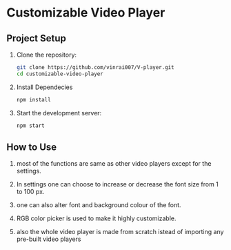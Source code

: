 # Customizable Video Player

## Project Setup

1. Clone the repository:
   ```sh
   git clone https://github.com/vinrai007/V-player.git
   cd customizable-video-player
2. Install Dependecies
   ```sh
   npm install
3. Start the development server:
   ```sh
   npm start


## How to Use

1. most of the functions are same as other video players except for the settings.

2. In settings one can choose to increase or decrease the font size from 1 to 100 px.

3. one can also alter font and background colour of the font.

4. RGB color picker is used to make it highly customizable.

5. also the whole video player is made from scratch istead of importing any pre-built video players
